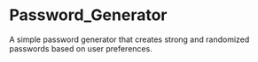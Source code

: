 # Password_Generator
 A simple password generator that creates strong and randomized passwords based on user preferences.
